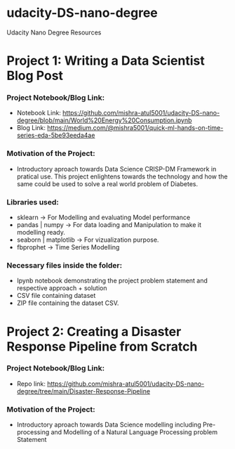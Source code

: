 # udacity-DS-nano-degree
Udacity Nano Degree Resources

# Project 1: Writing a Data Scientist Blog Post
### Project Notebook/Blog Link:
  - Notebook Link: https://github.com/mishra-atul5001/udacity-DS-nano-degree/blob/main/World%20Energy%20Consumption.ipynb
  - Blog Link: https://medium.com/@mishra5001/quick-ml-hands-on-time-series-eda-5be93eeda4ae

### Motivation of the Project:
  - Introductory aproach towards Data Science CRISP-DM Framework in pratical use. This project enlightens towards the technology and how the same could be used to solve a real world problem of Diabetes.
 
### Libraries used:
  - sklearn -> For Modelling and evaluating Model performance
  - pandas | numpy -> For data loading and Manipulation to make it modelling ready.
  - seaborn | matplotlib -> For vizualization purpose.
  - fbprophet -> Time Series Modelling

### Necessary files inside the folder:
  - Ipynb notebook demonstrating the project problem statement and respective approach + solution
  - CSV file containing dataset
  - ZIP file containing the dataset CSV.

# Project 2: Creating a Disaster Response Pipeline from Scratch
### Project Notebook/Blog Link:
  - Repo link: https://github.com/mishra-atul5001/udacity-DS-nano-degree/tree/main/Disaster-Response-Pipeline

### Motivation of the Project:
  - Introductory aproach towards Data Science modelling including Pre-processing and Modelling of a Natural Language Processing problem Statement
